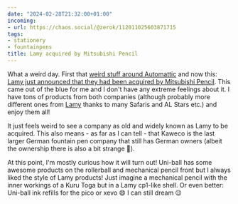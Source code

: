 ```yaml
---
date: "2024-02-28T21:32:00+01:00"
incoming:
- url: https://chaos.social/@zerok/112011025603871715
tags:
- stationery
- fountainpens
title: Lamy acquired by Mitsubishi Pencil
---
```


What a weird day. First that [weird stuff around Automattic](https://www.404media.co/tumblr-and-wordpress-to-sell-users-data-to-train-ai-tools/) and now this: [Lamy just announced that they had been acquired by Mitsubishi Pencil](https://www.jottacloud.com/s/3162e03874ad59641d4bc46b5de760b6503). This came out of the blue for me and I don't have any extreme feelings about it. I have tons of products from both companies (although probably more different ones from [Lamy](https://lamy.de) thanks to many Safaris and AL Stars etc.) and enjoy them all!

It just feels weird to see a company as old and widely known as Lamy to be acquired. This also means - as far as I can tell - that Kaweco is the last larger German fountain pen company that still has German owners (albeit the ownership there is also a bit strange 🤪).

At this point, I'm mostly curious how it will turn out! Uni-ball has some awesome products on the rollerball and mechanical pencil front but I always liked the style of Lamy products! Just imagine a mechanical pencil with the inner workings of a Kuru Toga but in a Lamy cp1-like shell. Or even better: Uni-ball ink refills for the pico or xevo 😄 I can still dream 😉
